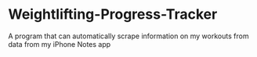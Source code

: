 # Weightlifting-Progress-Tracker
A program that can automatically scrape information on my workouts from data from my iPhone Notes app
